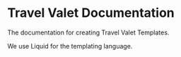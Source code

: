 # Travel Valet Documentation

The documentation for creating Travel Valet Templates.

We use Liquid for the templating language.


